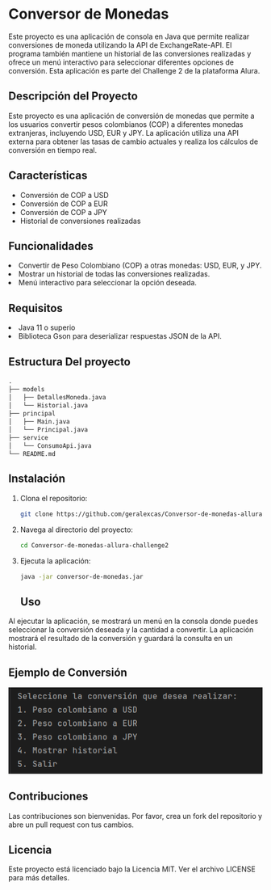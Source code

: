 # Conversor de Monedas

<p>Este proyecto es una aplicación de consola en Java que permite realizar conversiones de moneda utilizando la API de ExchangeRate-API. El programa también mantiene un historial de las conversiones realizadas y ofrece un menú interactivo para seleccionar diferentes opciones de conversión. Esta aplicación es parte del Challenge 2 de la plataforma Alura.</p>

## Descripción del Proyecto
Este proyecto es una aplicación de conversión de monedas que permite a los usuarios convertir pesos colombianos (COP) a diferentes monedas extranjeras, incluyendo USD, EUR y JPY. La aplicación utiliza una API externa para obtener las tasas de cambio actuales y realiza los cálculos de conversión en tiempo real.

## Características

- Conversión de COP a USD
- Conversión de COP a EUR
- Conversión de COP a JPY
- Historial de conversiones realizadas

<h2>Funcionalidades</h2>
<li>
  Convertir de Peso Colombiano (COP) a otras monedas: USD, EUR, y JPY.

  <li>Mostrar un historial de todas las conversiones realizadas.</li>
<li>Menú interactivo para seleccionar la opción deseada. </li>
<h2>Requisitos</h2>
<li>Java 11 o superio</li>
<li>Biblioteca Gson para deserializar respuestas JSON de la API.</li>

## Estructura Del proyecto
 ```plaintext
.
├── models
│   ├── DetallesMoneda.java
│   └── Historial.java
├── principal
│   ├── Main.java
│   └── Principal.java
├── service
│   └── ConsumoApi.java
└── README.md

```

## Instalación

1. Clona el repositorio:
    ```sh
    git clone https://github.com/geralexcas/Conversor-de-monedas-allura-challenge2.git
    ```
2. Navega al directorio del proyecto:
    ```sh
    cd Conversor-de-monedas-allura-challenge2
    ```
3. Ejecuta la aplicación:
    ```sh
    java -jar conversor-de-monedas.jar
    ```
    ## Uso

Al ejecutar la aplicación, se mostrará un menú en la consola donde puedes seleccionar la conversión deseada y la cantidad a convertir. La aplicación mostrará el resultado de la conversión y guardará la consulta en un historial.

## Ejemplo de Conversión

![Ejemplo de conversión](https://github.com/geralexcas/challange2-alura-conversor-de-monedas/blob/main/src/images/img5.png?raw=true)
 
<h2>Contribuciones</h2>
<p>Las contribuciones son bienvenidas. Por favor, crea un fork del repositorio y abre un pull request con tus cambios.</p>

<h2>Licencia</h2>
<p>Este proyecto está licenciado bajo la Licencia MIT. Ver el archivo LICENSE para más detalles.</p>
